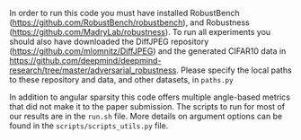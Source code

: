 In order to run this code you must have installed RobustBench (https://github.com/RobustBench/robustbench), and Robustness (https://github.com/MadryLab/robustness). To run all experiments you should also have downloaded the DiffJPEG repository (https://github.com/mlomnitz/DiffJPEG) and the generated CIFAR10 data in https://github.com/deepmind/deepmind-research/tree/master/adversarial_robustness. Please specify the local paths to these repository and data, and other datasets, in `paths.py`

In addition to angular sparsity this code offers multiple angle-based metrics that did not make it to the paper submission. The scripts to run for most of our results are in the `run.sh` file. More details on argument options can be found in the `scripts/scripts_utils.py` file.